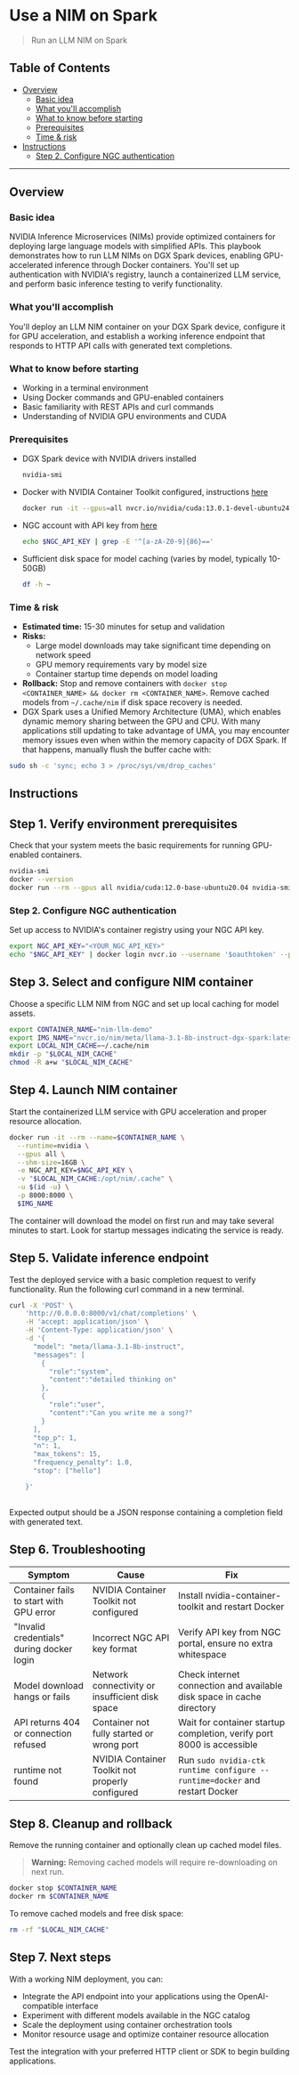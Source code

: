# Use a NIM on Spark

> Run an LLM NIM on Spark

## Table of Contents

- [Overview](#overview)
  - [Basic idea](#basic-idea)
  - [What you'll accomplish](#what-youll-accomplish)
  - [What to know before starting](#what-to-know-before-starting)
  - [Prerequisites](#prerequisites)
  - [Time & risk](#time-risk)
- [Instructions](#instructions)
  - [Step 2. Configure NGC authentication](#step-2-configure-ngc-authentication)

---

## Overview

### Basic idea

NVIDIA Inference Microservices (NIMs) provide optimized containers for deploying large language
models with simplified APIs. This playbook demonstrates how to run LLM NIMs on DGX Spark devices,
enabling GPU-accelerated inference through Docker containers. You'll set up authentication with
NVIDIA's registry, launch a containerized LLM service, and perform basic inference testing to
verify functionality.

### What you'll accomplish

You'll deploy an LLM NIM container on your DGX Spark device, configure it for GPU acceleration,
and establish a working inference endpoint that responds to HTTP API calls with generated text
completions.

### What to know before starting

- Working in a terminal environment
- Using Docker commands and GPU-enabled containers
- Basic familiarity with REST APIs and curl commands
- Understanding of NVIDIA GPU environments and CUDA

### Prerequisites

- DGX Spark device with NVIDIA drivers installed
  ```bash
  nvidia-smi
  ```
- Docker with NVIDIA Container Toolkit configured, instructions [here](https://******.nvidia.com/dgx-docs/review/621/dgx-spark/latest/nvidia-container-runtime-for-docker.html)
  ```bash
  docker run -it --gpus=all nvcr.io/nvidia/cuda:13.0.1-devel-ubuntu24.04 nvidia-smi
  ```
- NGC account with API key from [here](https://ngc.nvidia.com/setup/api-key)
  ```bash
  echo $NGC_API_KEY | grep -E '^[a-zA-Z0-9]{86}=='
  ```
- Sufficient disk space for model caching (varies by model, typically 10-50GB)
  ```bash
  df -h ~
  ```


### Time & risk

* **Estimated time:** 15-30 minutes for setup and validation
* **Risks:**
  * Large model downloads may take significant time depending on network speed
  * GPU memory requirements vary by model size
  * Container startup time depends on model loading
* **Rollback:** Stop and remove containers with `docker stop <CONTAINER_NAME> && docker rm <CONTAINER_NAME>`. Remove cached models from `~/.cache/nim` if disk space recovery is needed.
* DGX Spark uses a Unified Memory Architecture (UMA), which enables dynamic memory sharing between the GPU and CPU. With many applications still updating to take advantage of UMA, you may encounter memory issues even when within the memory capacity of DGX Spark. If that happens, manually flush the buffer cache with:
```bash
sudo sh -c 'sync; echo 3 > /proc/sys/vm/drop_caches'
```

## Instructions

## Step 1. Verify environment prerequisites

Check that your system meets the basic requirements for running GPU-enabled containers.

```bash
nvidia-smi
docker --version
docker run --rm --gpus all nvidia/cuda:12.0-base-ubuntu20.04 nvidia-smi
```

### Step 2. Configure NGC authentication

Set up access to NVIDIA's container registry using your NGC API key.

```bash
export NGC_API_KEY="<YOUR_NGC_API_KEY>"
echo "$NGC_API_KEY" | docker login nvcr.io --username '$oauthtoken' --password-stdin
```

## Step 3. Select and configure NIM container

Choose a specific LLM NIM from NGC and set up local caching for model assets.

```bash
export CONTAINER_NAME="nim-llm-demo"
export IMG_NAME="nvcr.io/nim/meta/llama-3.1-8b-instruct-dgx-spark:latest"
export LOCAL_NIM_CACHE=~/.cache/nim
mkdir -p "$LOCAL_NIM_CACHE"
chmod -R a+w "$LOCAL_NIM_CACHE"
```

## Step 4. Launch NIM container

Start the containerized LLM service with GPU acceleration and proper resource allocation.

```bash
docker run -it --rm --name=$CONTAINER_NAME \
  --runtime=nvidia \
  --gpus all \
  --shm-size=16GB \
  -e NGC_API_KEY=$NGC_API_KEY \
  -v "$LOCAL_NIM_CACHE:/opt/nim/.cache" \
  -u $(id -u) \
  -p 8000:8000 \
  $IMG_NAME
```

The container will download the model on first run and may take several minutes to start. Look for
startup messages indicating the service is ready.

## Step 5. Validate inference endpoint

Test the deployed service with a basic completion request to verify functionality. Run the following curl command in a new terminal.


```bash
curl -X 'POST' \
    'http://0.0.0.0:8000/v1/chat/completions' \
    -H 'accept: application/json' \
    -H 'Content-Type: application/json' \
    -d '{
      "model": "meta/llama-3.1-8b-instruct",
      "messages": [
        {
          "role":"system",
          "content":"detailed thinking on"
        },
        {
          "role":"user",
          "content":"Can you write me a song?"
        }
      ],
      "top_p": 1,
      "n": 1,
      "max_tokens": 15,
      "frequency_penalty": 1.0,
      "stop": ["hello"]

    }'
    
```

Expected output should be a JSON response containing a completion field with generated text.

## Step 6. Troubleshooting

| Symptom | Cause | Fix |
|---------|--------|-----|
| Container fails to start with GPU error | NVIDIA Container Toolkit not configured | Install nvidia-container-toolkit and restart Docker |
| "Invalid credentials" during docker login | Incorrect NGC API key format | Verify API key from NGC portal, ensure no extra whitespace |
| Model download hangs or fails | Network connectivity or insufficient disk space | Check internet connection and available disk space in cache directory |
| API returns 404 or connection refused | Container not fully started or wrong port | Wait for container startup completion, verify port 8000 is accessible |
| runtime not found | NVIDIA Container Toolkit not properly configured | Run `sudo nvidia-ctk runtime configure --runtime=docker` and restart Docker |

## Step 8. Cleanup and rollback

Remove the running container and optionally clean up cached model files.

> **Warning:** Removing cached models will require re-downloading on next run.

```bash
docker stop $CONTAINER_NAME
docker rm $CONTAINER_NAME
```

To remove cached models and free disk space:
```bash
rm -rf "$LOCAL_NIM_CACHE"
```

## Step 7. Next steps

With a working NIM deployment, you can:

- Integrate the API endpoint into your applications using the OpenAI-compatible interface
- Experiment with different models available in the NGC catalog
- Scale the deployment using container orchestration tools
- Monitor resource usage and optimize container resource allocation

Test the integration with your preferred HTTP client or SDK to begin building applications.
